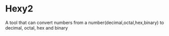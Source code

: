 # Hexy2
A tool that can convert numbers from a number(decimal,octal,hex,binary) to decimal, octal, hex and binary
